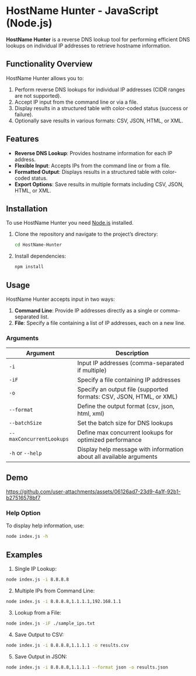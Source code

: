 # HostName Hunter - JavaScript (Node.js)

**HostName Hunter** is a reverse DNS lookup tool for performing efficient DNS lookups on individual IP addresses to retrieve hostname information.

## Functionality Overview

HostName Hunter allows you to:
1. Perform reverse DNS lookups for individual IP addresses (CIDR ranges are not supported).
2. Accept IP input from the command line or via a file.
3. Display results in a structured table with color-coded status (success or failure).
4. Optionally save results in various formats: CSV, JSON, HTML, or XML.


## Features

- **Reverse DNS Lookup**: Provides hostname information for each IP address.
- **Flexible Input**: Accepts IPs from the command line or from a file.
- **Formatted Output**: Displays results in a structured table with color-coded status.
- **Export Options**: Save results in multiple formats including CSV, JSON, HTML, or XML.

## Installation

To use HostName Hunter you need [Node.js](https://nodejs.org/) installed.

1. Clone the repository and navigate to the project’s directory:
    ```bash
    cd HostName-Hunter
    ```

2. Install dependencies:
    ```bash
    npm install
    ```

## Usage

HostName Hunter accepts input in two ways:
1. **Command Line**: Provide IP addresses directly as a single or comma-separated list.
2. **File**: Specify a file containing a list of IP addresses, each on a new line.

### Arguments

| Argument                 | Description                                                                                 |
|--------------------------|---------------------------------------------------------------------------------------------|
| `-i`                     | Input IP addresses (comma-separated if multiple)                                            |
| `-iF`                    | Specify a file containing IP addresses                                                      |
| `-o`                     | Specify an output file (supported formats: CSV, JSON, HTML, or XML)                         |
| `--format`               | Define the output format (csv, json, html, xml)                                             |
| `--batchSize`            | Set the batch size for DNS lookups                                                          |
| `--maxConcurrentLookups` | Define max concurrent lookups for optimized performance                                     |
| `-h` or `--help`         | Display help message with information about all available arguments                         |


## Demo
https://github.com/user-attachments/assets/06126ad7-23d9-4a1f-92b1-b27516578bf7



### Help Option
To display help information, use:
```bash
node index.js -h
```

## Examples

1. Single IP Lookup:
```bash
node index.js -i 8.8.8.8
```

2. Multiple IPs from Command Line:
```bash
node index.js -i 8.8.8.8,1.1.1.1,192.168.1.1
```

3. Lookup from a File:
```bash
node index.js -iF ./sample_ips.txt
```

4. Save Output to CSV:
```bash
node index.js -i 8.8.8.8,1.1.1.1 -o results.csv
```

5. Save Output in JSON:
```bash
node index.js -i 8.8.8.8,1.1.1.1 --format json -o results.json
```
